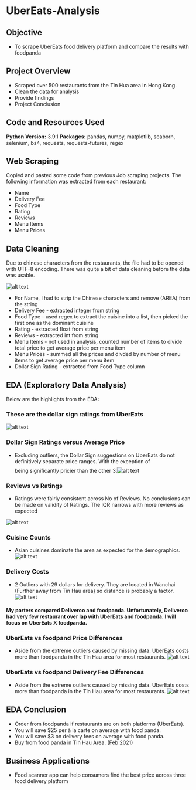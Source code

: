 # UberEats-Analysis

## Objective
* To scrape UberEats food delivery platform and compare the results with foodpanda

## Project Overview
* Scraped over 500 restaurants from the Tin Hua area in Hong Kong.
* Clean the data for analysis
* Provide findings
* Project Conclusion

## Code and Resources Used
**Python Version:** 3.9.1
**Packages:** pandas, numpy, matplotlib, seaborn, selenium, bs4, requests, requests-futures, regex

## Web Scraping
Copied and pasted some code from previous Job scraping projects. The following information was extracted from each restaurant:
* Name
* Delivery Fee
* Food Type
* Rating
* Reviews
* Menu Items
* Menu Prices

## Data Cleaning
Due to chinese characters from the restaurants, the file had to be opened with UTF-8 encoding. There was quite a bit of data cleaning before the data was usable.

![alt text](https://github.com/azwinlam/UberEats-Analysis/blob/main/figures/head.png "Head")


* For Name, I had to strip the Chinese characters and remove (AREA) from the string
* Delivery Fee - extracted integer from string
* Food Type - used regex to extract the cuisine into a list, then picked the first one as the dominant cuisine
* Rating - extracted float from string
* Reviews - extracted int from string
* Menu Items - not used in analysis, counted number of items to divide total price to get average price per menu item
* Menu Prices - summed all the prices and divded by number of menu items to get average price per menu item
* Dollar Sign Rating - extracted from Food Type column

## EDA (Exploratory Data Analysis)

Below are the highlights from the EDA:

### These are the dollar sign ratings from UberEats
![alt text](https://github.com/azwinlam/UberEats-Analysis/blob/main/figures/dollarsignrating.png "Dollar Sign Ratings")


### Dollar Sign Ratings versus Average Price
* Excluding outliers, the Dollar Sign suggestions on UberEats do not definitively separate price ranges. With the exception of $$$$ being significantly pricier than the other 3.![alt text](https://github.com/azwinlam/UberEats-Analysis/blob/main/figures/Dollarsign_vs_AveragePrice.png "Dollar Sign Ratings vs Average Price")

### Reviews vs Ratings
* Ratings were fairly consistent across No of Reviews. No conclusions can be made on validity of Ratings. The IQR narrows with more reviews as expected

![alt text](https://github.com/azwinlam/UberEats-Analysis/blob/main/figures/ReviewCounts_Vs_Ratings.png "Reviews vs Ratings")

### Cuisine Counts
* Asian cuisines dominate the area as expected for the demographics.
![alt text](https://github.com/azwinlam/UberEats-Analysis/blob/main/figures/cuisineCounts.png "Cuisine Counts")

### Delivery Costs
* 2 Outliers with 29 dollars for delivery. They are located in Wanchai (Further away from Tin Hau area) so distance is probably a factor.
![alt text](https://github.com/azwinlam/UberEats-Analysis/blob/main/figures/DeliveryCostCounts.png "Delivery Costs")

#### My parters compared Deliveroo and foodpanda. Unfortunately, Deliveroo had very few restaurant over lap with UberEats and foodpanda. I will focus on UberEats X foodpanda.

### UberEats vs foodpand Price Differences
* Aside from the extreme outliers caused by missing data. UberEats costs more than foodpanda in the Tin Hau area for most restaurants.
![alt text](https://github.com/azwinlam/UberEats-Analysis/blob/main/figures/UberEatXPanda%20Price%20Difference.png "Price Differences")

### UberEats vs foodpand Delivery Fee Differences
* Aside from the extreme outliers caused by missing data. UberEats costs more than foodpanda in the Tin Hau area for most restaurants.
![alt text](https://github.com/azwinlam/UberEats-Analysis/blob/main/figures/UberEatXPanda%20Delivery%20Difference.png "Delivery Fee Differences")

## EDA Conclusion
* Order from foodpanda if restaurants are on both platforms (UberEats). 
* You will save $25 per à la carte on average with food panda.
* You will save $3 on delivery fees on average with food panda.
* Buy from food panda in Tin Hau Area. (Feb 2021)

## Business Applications
* Food scanner app can help consumers find the best price across three food delivery platform

